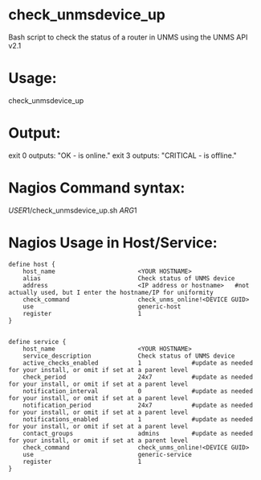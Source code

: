 # check_unmsdevice_up
 Bash script to check the status of a router in UNMS using the UNMS API v2.1
 
# Usage:
check_unmsdevice_up <DEVICEGUID>

# Output: 
exit 0 outputs: "OK - <DEVICE NAME> is online."
exit 3 outputs: "CRITICAL - <DEVICE NAME> is offline."
 
 
# Nagios Command syntax:
$USER1$/check_unmsdevice_up.sh $ARG1$

# Nagios Usage in Host/Service:
```
define host {
	host_name                      	<YOUR HOSTNAME>
	alias                          	Check status of UNMS device
	address                        	<IP address or hostname>   #not actually used, but I enter the hostname/IP for uniformity
	check_command                  	check_unms_online!<DEVICE GUID>
	use                            	generic-host
	register                       	1
}	


define service {
	host_name                      	<YOUR HOSTNAME>
	service_description            	Check status of UNMS device
	active_checks_enabled          	1              #update as needed for your install, or omit if set at a parent level
	check_period                   	24x7           #update as needed for your install, or omit if set at a parent level
	notification_interval          	0              #update as needed for your install, or omit if set at a parent level
	notification_period            	24x7           #update as needed for your install, or omit if set at a parent level
	notifications_enabled          	1              #update as needed for your install, or omit if set at a parent level
	contact_groups                 	admins         #update as needed for your install, or omit if set at a parent level
	check_command                  	check_unms_online!<DEVICE GUID>
	use                            	generic-service
	register                       	1
}	
```
